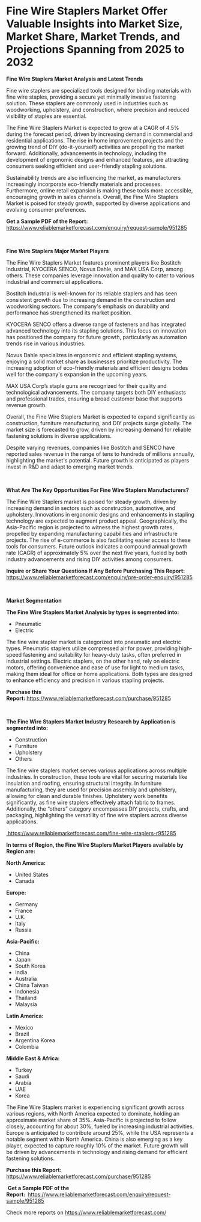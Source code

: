 <p><h1>Fine Wire Staplers Market Offer Valuable Insights into Market Size, Market Share, Market Trends, and Projections Spanning from 2025 to 2032</h1></p><p><strong>Fine Wire Staplers Market Analysis and Latest Trends</strong></p>
<p><p>Fine wire staplers are specialized tools designed for binding materials with fine wire staples, providing a secure yet minimally invasive fastening solution. These staplers are commonly used in industries such as woodworking, upholstery, and construction, where precision and reduced visibility of staples are essential. </p><p>The Fine Wire Staplers Market is expected to grow at a CAGR of 4.5% during the forecast period, driven by increasing demand in commercial and residential applications. The rise in home improvement projects and the growing trend of DIY (do-it-yourself) activities are propelling the market forward. Additionally, advancements in technology, including the development of ergonomic designs and enhanced features, are attracting consumers seeking efficient and user-friendly stapling solutions.</p><p>Sustainability trends are also influencing the market, as manufacturers increasingly incorporate eco-friendly materials and processes. Furthermore, online retail expansion is making these tools more accessible, encouraging growth in sales channels. Overall, the Fine Wire Staplers Market is poised for steady growth, supported by diverse applications and evolving consumer preferences.</p></p>
<p><strong>Get a Sample PDF of the Report:&nbsp;</strong> <a href="https://www.reliablemarketforecast.com/enquiry/request-sample/951285?utm_campaign=2929&utm_medium=2&utm_source=Github&utm_content=ia&utm_term=05042025&utm_id=fine-wire-staplers">https://www.reliablemarketforecast.com/enquiry/request-sample/951285</a></p>
<p>&nbsp;</p>
<p><strong>Fine Wire Staplers Major Market Players</strong></p>
<p><p>The Fine Wire Staplers Market features prominent players like Bostitch Industrial, KYOCERA SENCO, Novus Dahle, and MAX USA Corp, among others. These companies leverage innovation and quality to cater to various industrial and commercial applications.</p><p>Bostitch Industrial is well-known for its reliable staplers and has seen consistent growth due to increasing demand in the construction and woodworking sectors. The company's emphasis on durability and performance has strengthened its market position. </p><p>KYOCERA SENCO offers a diverse range of fasteners and has integrated advanced technology into its stapling solutions. This focus on innovation has positioned the company for future growth, particularly as automation trends rise in various industries.</p><p>Novus Dahle specializes in ergonomic and efficient stapling systems, enjoying a solid market share as businesses prioritize productivity. The increasing adoption of eco-friendly materials and efficient designs bodes well for the company's expansion in the upcoming years.</p><p>MAX USA Corp’s staple guns are recognized for their quality and technological advancements. The company targets both DIY enthusiasts and professional trades, ensuring a broad customer base that supports revenue growth.</p><p>Overall, the Fine Wire Staplers Market is expected to expand significantly as construction, furniture manufacturing, and DIY projects surge globally. The market size is forecasted to grow, driven by increasing demand for reliable fastening solutions in diverse applications.</p><p>Despite varying revenues, companies like Bostitch and SENCO have reported sales revenue in the range of tens to hundreds of millions annually, highlighting the market's potential. Future growth is anticipated as players invest in R&D and adapt to emerging market trends.</p></p>
<p>&nbsp;</p>
<p><strong>What Are The Key Opportunities For Fine Wire Staplers Manufacturers?</strong></p>
<p><p>The Fine Wire Staplers market is poised for steady growth, driven by increasing demand in sectors such as construction, automotive, and upholstery. Innovations in ergonomic designs and enhancements in stapling technology are expected to augment product appeal. Geographically, the Asia-Pacific region is projected to witness the highest growth rates, propelled by expanding manufacturing capabilities and infrastructure projects. The rise of e-commerce is also facilitating easier access to these tools for consumers. Future outlook indicates a compound annual growth rate (CAGR) of approximately 5% over the next five years, fueled by both industry advancements and rising DIY activities among consumers.</p></p>
<p><strong>Inquire or Share Your Questions If Any Before Purchasing This Report:</strong> <a href="https://www.reliablemarketforecast.com/enquiry/pre-order-enquiry/951285?utm_campaign=2929&utm_medium=2&utm_source=Github&utm_content=ia&utm_term=05042025&utm_id=fine-wire-staplers">https://www.reliablemarketforecast.com/enquiry/pre-order-enquiry/951285</a></p>
<p>&nbsp;</p>
<p><strong>Market Segmentation</strong></p>
<p><strong>The Fine Wire Staplers Market Analysis by types is segmented into:</strong></p>
<p><ul><li>Pneumatic</li><li>Electric</li></ul></p>
<p><p>The fine wire stapler market is categorized into pneumatic and electric types. Pneumatic staplers utilize compressed air for power, providing high-speed fastening and suitability for heavy-duty tasks, often preferred in industrial settings. Electric staplers, on the other hand, rely on electric motors, offering convenience and ease of use for light to medium tasks, making them ideal for office or home applications. Both types are designed to enhance efficiency and precision in various stapling projects.</p></p>
<p><strong>Purchase this Report:&nbsp;</strong><a href="https://www.reliablemarketforecast.com/purchase/951285?utm_campaign=2929&utm_medium=2&utm_source=Github&utm_content=ia&utm_term=05042025&utm_id=fine-wire-staplers">https://www.reliablemarketforecast.com/purchase/951285</a></p>
<p>&nbsp;</p>
<p><strong>The Fine Wire Staplers Market Industry Research by Application is segmented into:</strong></p>
<p><ul><li>Construction</li><li>Furniture</li><li>Upholstery</li><li>Others</li></ul></p>
<p><p>The fine wire staplers market serves various applications across multiple industries. In construction, these tools are vital for securing materials like insulation and roofing, ensuring structural integrity. In furniture manufacturing, they are used for precision assembly and upholstery, allowing for clean and durable finishes. Upholstery work benefits significantly, as fine wire staplers effectively attach fabric to frames. Additionally, the “others” category encompasses DIY projects, crafts, and packaging, highlighting the versatility of fine wire staplers across diverse applications.</p></p>
<p><a href="https://www.reliablemarketforecast.com/fine-wire-staplers-r951285?utm_campaign=2929&utm_medium=2&utm_source=Github&utm_content=ia&utm_term=05042025&utm_id=fine-wire-staplers">&nbsp;https://www.reliablemarketforecast.com/fine-wire-staplers-r951285</a></p>
<p><strong>In terms of Region, the Fine Wire Staplers Market Players available by Region are:</strong></p>
<p>
    <p> <strong> North America: </strong>
        <ul>
            <li>United States</li>
            <li>Canada</li>
        </ul>
        </p> 
    <p> <strong> Europe: </strong>
        <ul>
            <li>Germany</li>
            <li>France</li>
            <li>U.K.</li>
            <li>Italy</li>
            <li>Russia</li>
        </ul>
        </p> 
    <p> <strong> Asia-Pacific: </strong>
        <ul>
            <li>China</li>
            <li>Japan</li>
            <li>South Korea</li>
            <li>India</li>
            <li>Australia</li>
            <li>China Taiwan</li>
            <li>Indonesia</li>
            <li>Thailand</li>
            <li>Malaysia</li>
        </ul>
        </p> 
    <p> <strong> Latin America: </strong>
        <ul>
            <li>Mexico</li>
            <li>Brazil</li>
            <li>Argentina Korea</li>
            <li>Colombia</li>
        </ul>
        </p> 
    <p> <strong> Middle East & Africa: </strong>
        <ul>
            <li>Turkey</li>
            <li>Saudi</li>
            <li>Arabia</li>
            <li>UAE</li>
            <li>Korea</li>
        </ul>
    </p>
    </p>
<p><p>The Fine Wire Staplers market is experiencing significant growth across various regions, with North America expected to dominate, holding an approximate market share of 35%. Asia-Pacific is projected to follow closely, accounting for about 30%, fueled by increasing industrial activities. Europe is anticipated to contribute around 25%, while the USA represents a notable segment within North America. China is also emerging as a key player, expected to capture roughly 10% of the market. Future growth will be driven by advancements in technology and rising demand for efficient fastening solutions.</p></p>
<p><strong>Purchase this Report: </strong><a href="https://www.reliablemarketforecast.com/purchase/951285?utm_campaign=2929&utm_medium=2&utm_source=Github&utm_content=ia&utm_term=05042025&utm_id=fine-wire-staplers">https://www.reliablemarketforecast.com/purchase/951285</a></p>
<p>&nbsp;<strong>Get a Sample PDF of the Report:&nbsp;&nbsp;</strong><a href="https://www.reliablemarketforecast.com/enquiry/request-sample/951285?utm_campaign=2929&utm_medium=2&utm_source=Github&utm_content=ia&utm_term=05042025&utm_id=fine-wire-staplers">https://www.reliablemarketforecast.com/enquiry/request-sample/951285</a></p>
<p><strong></strong></p>
<p>Check more reports on <a href="https://www.reliablemarketforecast.com/?utm_campaign=2929&utm_medium=2&utm_source=Github&utm_content=ia&utm_term=05042025&utm_id=fine-wire-staplers">https://www.reliablemarketforecast.com/</a></p>